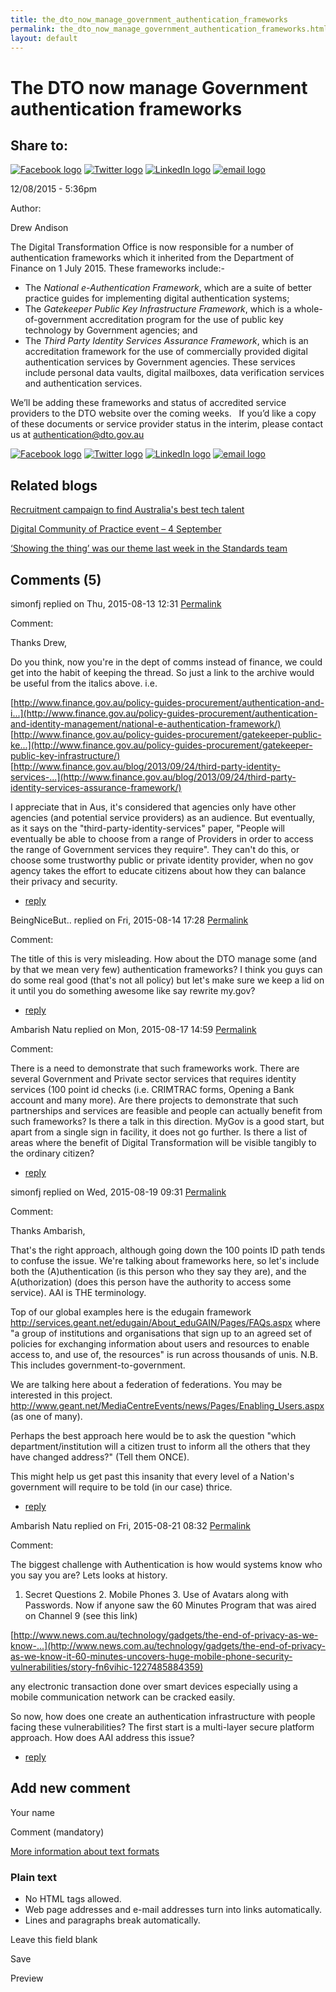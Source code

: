 ```yaml
---
title: the_dto_now_manage_government_authentication_frameworks
permalink: the_dto_now_manage_government_authentication_frameworks.html
layout: default
---
```

The DTO now manage Government authentication frameworks
=======================================================

Share to:
---------

[![Facebook logo](https://www.dto.gov.au/profiles/govcms/modules/features/govcms_share_links/images/facebook.png)](http://www.facebook.com/sharer.php?u=https%3A//www.dto.gov.au/blog/dto-now-manage-government-authentication-frameworks&t=The%20DTO%20now%20manage%20Government%20authentication%20frameworks%20 "Share on Facebook") [![Twitter logo](https://www.dto.gov.au/profiles/govcms/modules/features/govcms_share_links/images/twitter.png)](http://twitter.com/share?url=https%3A//www.dto.gov.au/blog/dto-now-manage-government-authentication-frameworks&text=The%20DTO%20now%20manage%20Government%20authentication%20frameworks%20 "Share this on Twitter") [![LinkedIn logo](https://www.dto.gov.au/profiles/govcms/modules/features/govcms_share_links/images/linkedin.png)](http://www.linkedin.com/shareArticle?mini=true&url=https%3A//www.dto.gov.au/blog/dto-now-manage-government-authentication-frameworks&title=The%20DTO%20now%20manage%20Government%20authentication%20frameworks%20&summary=The%20Digital%20Transformation%20Office%20is%20now%20responsible%20for%20a%20number%20of%20authentication%20frameworks%20which%20it%20inherited%20from%20the%20Department%20of%20Finance%20on%201%20July%202015.These%20frameworks%20include%3A-&source=Digital%20Transformation%20Office "Publish this post to LinkedIn") [![email logo](https://www.dto.gov.au/profiles/govcms/modules/features/govcms_share_links/images/email.png)](mailto:?subject=The%20DTO%20now%20manage%20Government%20authentication%20frameworks%20&body=https%3A//www.dto.gov.au/blog/dto-now-manage-government-authentication-frameworks "Share via email")

12/08/2015 - 5:36pm

Author: 

Drew Andison

The Digital Transformation Office is now responsible for a number of authentication frameworks which it inherited from the Department of Finance on 1 July 2015.
These frameworks include:-

-   The *National e-Authentication Framework*, which are a suite of better practice guides for implementing digital authentication systems;
-   The *Gatekeeper Public Key Infrastructure Framework*, which is a whole-of-government accreditation program for the use of public key technology by Government agencies; and
-   The *Third Party Identity Services Assurance Framework*, which is an accreditation framework for the use of commercially provided digital authentication services by Government agencies. These services include personal data vaults, digital mailboxes, data verification services and authentication services.

We’ll be adding these frameworks and status of accredited service providers to the DTO website over the coming weeks.  
If you’d like a copy of these documents or service provider status in the interim, please contact us at <authentication@dto.gov.au>

[![Facebook logo](https://www.dto.gov.au/profiles/govcms/modules/features/govcms_share_links/images/facebook.png)](http://www.facebook.com/sharer.php?u=https%3A//www.dto.gov.au/blog/dto-now-manage-government-authentication-frameworks&t=The%20DTO%20now%20manage%20Government%20authentication%20frameworks%20 "Share on Facebook") [![Twitter logo](https://www.dto.gov.au/profiles/govcms/modules/features/govcms_share_links/images/twitter.png)](http://twitter.com/share?url=https%3A//www.dto.gov.au/blog/dto-now-manage-government-authentication-frameworks&text=The%20DTO%20now%20manage%20Government%20authentication%20frameworks%20 "Share this on Twitter") [![LinkedIn logo](https://www.dto.gov.au/profiles/govcms/modules/features/govcms_share_links/images/linkedin.png)](http://www.linkedin.com/shareArticle?mini=true&url=https%3A//www.dto.gov.au/blog/dto-now-manage-government-authentication-frameworks&title=The%20DTO%20now%20manage%20Government%20authentication%20frameworks%20&summary=The%20Digital%20Transformation%20Office%20is%20now%20responsible%20for%20a%20number%20of%20authentication%20frameworks%20which%20it%20inherited%20from%20the%20Department%20of%20Finance%20on%201%20July%202015.These%20frameworks%20include%3A-&source=Digital%20Transformation%20Office "Publish this post to LinkedIn") [![email logo](https://www.dto.gov.au/profiles/govcms/modules/features/govcms_share_links/images/email.png)](mailto:?subject=The%20DTO%20now%20manage%20Government%20authentication%20frameworks%20&body=https%3A//www.dto.gov.au/blog/dto-now-manage-government-authentication-frameworks "Share via email")

Related blogs
-------------

[Recruitment campaign to find Australia's best tech talent](../node/foi_act_and_information_publication_scheme.md)

[Digital Community of Practice event – 4 September](../node/foi_act_and_information_publication_scheme.md)

[‘Showing the thing’ was our theme last week in the Standards team](../node/foi_act_and_information_publication_scheme.md)

Comments (5)
------------

simonfj replied on Thu, 2015-08-13 12:31 [Permalink](../comment/16foi_act_and_information_publication_scheme.md#comment-1686)

Comment: 

Thanks Drew,

Do you think, now you're in the dept of comms instead of finance, we could get into the habit of keeping the thread. So just a link to the archive would be useful from the italics above. i.e.

[http://www.finance.gov.au/policy-guides-procurement/authentication-and-i...](http://www.finance.gov.au/policy-guides-procurement/authentication-and-identity-management/national-e-authentication-framework/)
 [http://www.finance.gov.au/policy-guides-procurement/gatekeeper-public-ke...](http://www.finance.gov.au/policy-guides-procurement/gatekeeper-public-key-infrastructure/)
 [http://www.finance.gov.au/blog/2013/09/24/third-party-identity-services-...](http://www.finance.gov.au/blog/2013/09/24/third-party-identity-services-assurance-framework/)

I appreciate that in Aus, it's considered that agencies only have other agencies (and potential service providers) as an audience. But eventually, as it says on the "third-party-identity-services" paper, "People will eventually be able to choose from a range of Providers in order to access the range of Government services they require". They can't do this, or choose some trustworthy public or private identity provider, when no gov agency takes the effort to educate citizens about how they can balance their privacy and security.

-   [reply](https://www.dto.gov.au/comment/reply/1091/1686)

BeingNiceBut.. replied on Fri, 2015-08-14 17:28 [Permalink](../comment/1foi_act_and_information_publication_scheme.md#comment-1726)

Comment: 

The title of this is very misleading. How about the DTO manage some (and by that we mean very few) authentication frameworks? I think you guys can do some real good (that's not all policy) but let's make sure we keep a lid on it until you do something awesome like say rewrite my.gov?

-   [reply](https://www.dto.gov.au/comment/reply/1091/1726)

Ambarish Natu replied on Mon, 2015-08-17 14:59 [Permalink](../comment/1foi_act_and_information_publication_scheme.md#comment-1746)

Comment: 

There is a need to demonstrate that such frameworks work. There are several Government and Private sector services that requires identity services (100 point id checks (i.e. CRIMTRAC forms, Opening a Bank account and many more). Are there projects to demonstrate that such partnerships and services are feasible and people can actually benefit from such frameworks? Is there a talk in this direction. MyGov is a good start, but apart from a single sign in facility, it does not go further.
 Is there a list of areas where the benefit of Digital Transformation will be visible tangibly to the ordinary citizen?

-   [reply](https://www.dto.gov.au/comment/reply/1091/1746)

simonfj replied on Wed, 2015-08-19 09:31 [Permalink](../comment/1foi_act_and_information_publication_scheme.md#comment-1761)

Comment: 

Thanks Ambarish,

That's the right approach, although going down the 100 points ID path tends to confuse the issue. We're talking about frameworks here, so let's include both the (A)uthentication (is this person who they say they are), and the A(uthorization) (does this person have the authority to access some service). AAI is THE terminology.

Top of our global examples here is the edugain framework <http://services.geant.net/edugain/About_eduGAIN/Pages/FAQs.aspx> where "a group of institutions and organisations that sign up to an agreed set of policies for exchanging information about users and resources to enable access to, and use of, the resources" is run across thousands of unis. N.B. This includes government-to-government.

We are talking here about a federation of federations. You may be interested in this project. <http://www.geant.net/MediaCentreEvents/news/Pages/Enabling_Users.aspx> (as one of many).

Perhaps the best approach here would be to ask the question "which department/institution will a citizen trust to inform all the others that they have changed address?" (Tell them ONCE).

This might help us get past this insanity that every level of a Nation's government will require to be told (in our case) thrice.

-   [reply](https://www.dto.gov.au/comment/reply/1091/1761)

Ambarish Natu replied on Fri, 2015-08-21 08:32 [Permalink](../comment/1foi_act_and_information_publication_scheme.md#comment-1811)

Comment: 

The biggest challenge with Authentication is how would systems know who you say you are?
 Lets looks at history.
 1. Secret Questions 2. Mobile Phones 3. Use of Avatars along with Passwords.
 Now if anyone saw the 60 Minutes Program that was aired on Channel 9 (see this link)

[http://www.news.com.au/technology/gadgets/the-end-of-privacy-as-we-know-...](http://www.news.com.au/technology/gadgets/the-end-of-privacy-as-we-know-it-60-minutes-uncovers-huge-mobile-phone-security-vulnerabilities/story-fn6vihic-1227485884359)

any electronic transaction done over smart devices especially using a mobile communication network can be cracked easily.

So now, how does one create an authentication infrastructure with people facing these vulnerabilities? The first start is a multi-layer secure platform approach. How does AAI address this issue?

-   [reply](https://www.dto.gov.au/comment/reply/1091/1811)

Add new comment
---------------

Your name

Comment (mandatory)

[More information about text formats](../filter/foi_act_and_information_publication_scheme.md)

### Plain text

-   No HTML tags allowed.
-   Web page addresses and e-mail addresses turn into links automatically.
-   Lines and paragraphs break automatically.

Leave this field blank

Save

Preview

